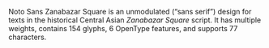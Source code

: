 Noto Sans Zanabazar Square is an unmodulated (“sans serif”) design for texts in the historical Central Asian _Zanabazar Square_ script. It has multiple weights, contains 154 glyphs, 6 OpenType features, and supports 77 characters.